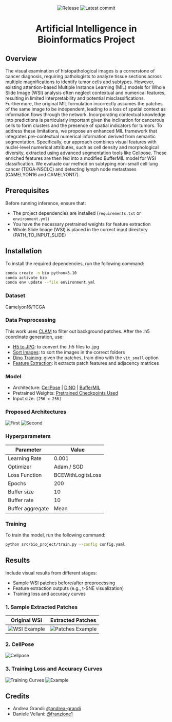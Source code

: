 <div align="center">

![Release](https://img.shields.io/github/v/tag/andrea-grandi/bio_project.svg?sort=semver)
![Latest commit](https://img.shields.io/github/last-commit/andrea-grandi/bio_project)

# **Artificial Intelligence in Bioinformatics Project**

</div>

## Overview
The visual examination of histopathological images is a cornerstone of cancer diagnosis, requiring pathologists to analyze tissue sections across multiple magnifications to identify tumor cells and subtypes. However, existing attention-based Multiple Instance Learning (MIL) models for Whole Slide Image (WSI) analysis often neglect contextual and numerical features, resulting in limited interpretability and potential misclassifications. Furthermore, the original MIL formulation incorrectly assumes the patches of the same image to be independent, leading to a loss of spatial context as information flows through the network. Incorporating contextual knowledge into predictions is particularly important given the inclination for cancerous cells to form clusters and the presence of spatial indicators for tumors. To address these limitations, we propose an enhanced MIL framework that integrates pre-contextual numerical information derived from semantic segmentation. Specifically, our approach combines visual features with nuclei-level numerical attributes, such as cell density and morphological diversity, extracted using advanced segmentation tools like Cellpose. These enriched features are then fed into a modified BufferMIL model for WSI classification. We evaluate our method on subtyping non-small cell lung cancer (TCGA-NSCLC) and detecting lymph node metastases (CAMELYON16 and CAMELYON17).

## Prerequisites
Before running inference, ensure that:
- The project dependencies are installed (`requirements.txt` or `environment.yml`)
- You have the necessary pretrained weights for feature extraction
- Whole Slide Image (WSI) is placed in the correct input directory (PATH_TO_INPUT_SLIDE)

## Installation
To install the required dependencies, run the following command:
```bash
conda create -n bio python=3.10
conda activate bio
conda env update --file environment.yml
```

### Dataset
Camelyon16/TCGA

### Data Preprocessing
This work uses [CLAM](https://github.com/mahmoodlab/CLAM) to filter out background patches. 
After the .h5 coordinate generation, use:

- [H5 to JPG](src/bio_project/preprocessing/convert_h5_to_jpg.py): to convert the .h5 files to .jpg
- [Sort Images](src/bio_project/preprocessing/sort_hierarchy.py): to sort the images in the correct folders
- [Dino Training](https://github.com/facebookresearch/dino): given the patches, train dino with the `vit_small` option
- [Feature Extraction](src/bio_project/feature_extraction.py): it extracts patch features and adjacency matrices

### Model
- Architecture: [CellPose](https://github.com/MouseLand/cellpose) | [DINO](https://github.com/facebookresearch/dino) | [BufferMIL](https://github.com/aimagelab/mil4wsi)
- Pretrained Weights: [Pretrained Checkpoints Used](https://ailb-web.ing.unimore.it/publicfiles/miccai_dasmil_checkpoints/dasmil/camelyon16/dino/x20/checkpoint.pth.gz)
- Input size: `[256 x 256]`

### Proposed Architectures
![First](presentation/images/custom_arch_V1.png)
![Second](presentation/images/custom_arch_V2.png)

### Hyperparameters
| Parameter      | Value |
|--------------|-------|
| Learning Rate | 0.001 |
| Optimizer    | Adam / SGD |
| Loss Function | BCEWithLogitsLoss |
| Epochs       | 200 |
| Buffer size  | 10 |
| Buffer rate  | 10 |
| Buffer aggregate | Mean |

### Training

To train the model, run the following command:
```bash
python src/bio_project/train.py --config config.yaml
```

## Results
Include visual results from different stages:
- Sample WSI patches before/after preprocessing
- Feature extraction outputs (e.g., t-SNE visualization)
- Training loss and accuracy curves

### 1. Sample Extracted Patches
| Original WSI | Extracted Patches |
|-------------|-----------------|
| ![WSI Example](src/bio_project/inference/output_clam/masks/slide_404.jpg) | ![Patches Example](src/bio_project/inference/output_clam/images/tumor_048_tumor/0/_x_18240_y_192000.jpg) |

### 2. CellPose
![Cellpose](presentation/images/cellpose_example_3.png)

### 3. Training Loss and Accuracy Curves
![Training Curves](presentation/images/loss.png)
![Example](presentation/images/comparison_between_all.png)


## Credits

- Andrea Grandi: [@andrea-grandi](https://github.com/andrea-grandi)
- Daniele Vellani: [@franzione1](https://github.com/franzione1)

